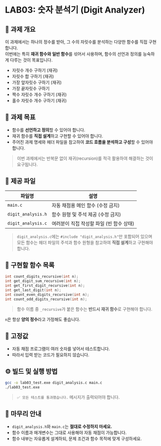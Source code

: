 # LAB03: 숫자 분석기 (Digit Analyzer)

## 🧾 과제 개요

이 과제에서는 하나의 정수를 받아, 그 수의 자릿수를 분석하는 다양한 함수를 직접 구현합니다.  
이번에는 특히 **재귀 함수와 일반 함수**를 섞어서 사용하며, 함수의 선언과 정의를 능숙하게 다루는 것이 목표입니다.

- 자릿수 개수 구하기 (재귀)
- 자릿수 합 구하기 (재귀)
- 가장 앞자릿수 구하기 (재귀)
- 가장 끝자릿수 구하기
- 짝수 자릿수 개수 구하기 (재귀)
- 홀수 자릿수 개수 구하기 (재귀)

## 🎯 과제 목표

- 함수를 **선언하고 정의**할 수 있어야 합니다.
- 재귀 함수를 **직접 설계**하고 구현할 수 있어야 합니다.
- 주어진 과제 명세와 헤더 파일을 참고하여 **코드 흐름을 분석하고 구성**할 수 있어야 합니다.

> 이번 과제에서는 반복문 없이 재귀(recursion)를 적극 활용하여 해결하는 것이 요구됩니다.

## 📁 제공 파일

| 파일명               | 설명                                       |
|----------------------|--------------------------------------------|
| `main.c`             | 자동 채점용 메인 함수 (수정 금지)         |
| `digit_analysis.h`   | 함수 원형 및 주석 제공 (수정 금지)        |
| `digit_analysis.c`   | 여러분이 직접 작성할 파일 (빈 함수 상태)  |

> `digit_analysis.c`에는 `#include "digit_analysis.h"`만 포함되어 있으며 모든 함수는 헤더 파일의 주석과 함수 원형을 참고하여 **직접 설계**하고 구현해야 합니다.

## 🧩 구현할 함수 목록

```c
int count_digits_recursive(int n);
int get_digit_sum_recursive(int n);
int get_first_digit_recursive(int n);
int get_last_digit(int n);
int count_even_digits_recursive(int n);
int count_odd_digits_recursive(int n);
```

> 함수 이름 중 `_recursive`가 붙은 함수는 **반드시 재귀 함수**로 구현해야 합니다.

`n`은 항상 **양의 정수**라고 가정해도 좋습니다.

## 🔢 고정값

- 자동 채점 프로그램이 여러 숫자를 넣어서 테스트합니다.
- 따라서 입력 받는 코드가 필요하지 않습니다.

## ⚙️ 빌드 및 실행 방법

```bash
gcc -o lab03_test.exe digit_analysis.c main.c
./lab03_test.exe
```

> `✅ 모든 테스트를 통과했습니다.` 메시지가 출력되어야 합니다.

## 🧭 마무리 안내

- `digit_analysis.h`와 `main.c`는 **절대로 수정하지 마세요.**
- 함수 이름과 매개변수는 그대로 사용해야 자동 채점이 가능합니다.
- 함수 내부는 자유롭게 설계하되, 문제 조건과 함수 목적에 맞게 구성하세요.
